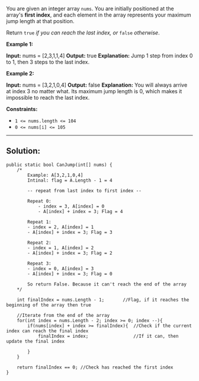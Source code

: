 You are given an integer array `nums`. You are initially positioned at the array's **first index**, and each element in the array represents your maximum jump length at that position.

Return `true` _if you can reach the last index, or_ `false` _otherwise_.

**Example 1:**

**Input:** nums = [2,3,1,1,4]
**Output:** true
**Explanation:** Jump 1 step from index 0 to 1, then 3 steps to the last index.

**Example 2:**

**Input:** nums = [3,2,1,0,4]
**Output:** false
**Explanation:** You will always arrive at index 3 no matter what. Its maximum jump length is 0, which makes it impossible to reach the last index.

**Constraints:**

- `1 <= nums.length <= 104`
- `0 <= nums[i] <= 105`

---
## **Solution:**
```
public static bool CanJump(int[] nums) {
	/*
		Example: A[3,2,1,0,4]
		Intinal: flag = A.Length - 1 = 4
		
		-- repeat from last index to first index --

		Repeat 0:
			- index = 3, A[index] = 0
			- A[index] + index = 3; Flag = 4

		Repeat 1:
		- index = 2, A[index] = 1
		- A[index] + index = 3; Flag = 3

		Repeat 2:
		- index = 1, A[index] = 2
		- A[index] + index = 3; Flag = 2

		Repeat 3:
		- index = 0, A[index] = 3
		- A[index] + index = 3; Flag = 0

		So return False. Because it can't reach the end of the array
	*/

	int finalIndex = nums.Length - 1;       //Flag, if it reaches the beginning of the array then true

	//Iterate from the end of the array
	for(int index = nums.Length - 2; index >= 0; index --){
		if(nums[index] + index >= finalIndex){  //Check if the current index can reach the final index
			finalIndex = index;                 //If it can, then update the final index

		}
	}

	return finalIndex == 0; //Check has reached the first index
}
```